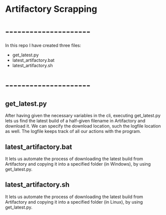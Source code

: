 # Artifactory Scrapping
# ---------------------

In this repo I have created three files:
- get_latest.py
- latest_artifactory.bat
- latest_artifactory.sh

# ---------------------

## get_latest.py

After having given the necessary variables in the cli, executing get_latest.py lets us find the latest build of a half-given filename in Artifactory and download it. We can specify the download location, such the logfile location as well. The logfile keeps track of all our actions with the program.

## latest_artifactory.bat

It lets us automate the process of downloading the latest build from Artifactory and copying it into a specified folder (in Windows), by using get_latest.py.

## latest_artifactory.sh

It lets us automate the process of downloading the latest build from Artifactory and copying it into a specified folder (in Linux), by using get_latest.py. 
